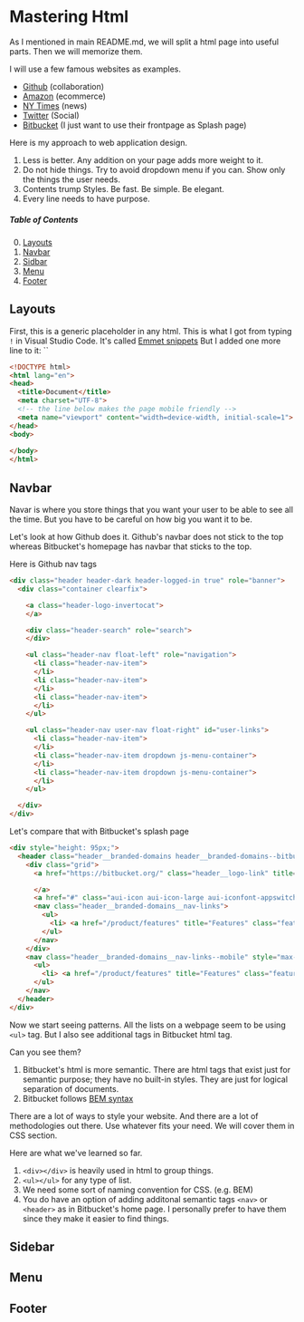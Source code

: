 # Mastering Html

As I mentioned in main README.md, we will split a html page into useful parts. Then we will memorize them.

I will use a few famous websites as examples.

* [Github](https://github.com/) (collaboration)
* [Amazon](https://www.amazon.com) (ecommerce)
* [NY Times](https://www.nytimes.com/) (news)
* [Twitter](https://twitter.com/) (Social)
* [Bitbucket](https://bitbucket.org/) (I just want to use their frontpage as Splash page)

Here is my approach to web application design. 

1. Less is better. Any addition on your page adds more weight to it.
2. Do not hide things. Try to avoid dropdown menu if you can. Show only the things the user needs.
3. Contents trump Styles. Be fast. Be simple. Be elegant.
4. Every line needs to have purpose.


##### Table of Contents  

0. [Layouts](#layouts)
1. [Navbar](#navbar)
2. [Sidbar](#sidebar)
3. [Menu](#menu)
4. [Footer](#footer)

<a name="layouts" />

## Layouts

First, this is a generic placeholder in any html. This is what I got from typing `!` in Visual Studio Code. It's called [Emmet snippets](http://docs.emmet.io/cheat-sheet/)
But I added one more line to it: ``
```html
<!DOCTYPE html>
<html lang="en">
<head>
  <title>Document</title>
  <meta charset="UTF-8">
  <!-- the line below makes the page mobile friendly -->
  <meta name="viewport" content="width=device-width, initial-scale=1">
</head>
<body>
    
</body>
</html>
```

<a name="navbar" />

## Navbar

Navar is where you store things that you want your user to be able to see all the time. But you have to be careful on how big you want it to be.

Let's look at how Github does it. Github's navbar does not stick to the top whereas Bitbucket's homepage has navbar that sticks to the top.

Here is Github nav tags

```html
<div class="header header-dark header-logged-in true" role="banner">
  <div class="container clearfix">

    <a class="header-logo-invertocat">
    </a>

    <div class="header-search" role="search">
    </div>

    <ul class="header-nav float-left" role="navigation">
      <li class="header-nav-item">
      </li>
      <li class="header-nav-item">
      </li>
      <li class="header-nav-item">
      </li>
    </ul>

    <ul class="header-nav user-nav float-right" id="user-links">
      <li class="header-nav-item">
      </li>
      <li class="header-nav-item dropdown js-menu-container">
      </li>
      <li class="header-nav-item dropdown js-menu-container">
      </li>
    </ul>

  </div>
</div>
```

Let's compare that with Bitbucket's splash page

```html
<div style="height: 95px;">
  <header class="header__branded-domains header__branded-domains--bitbucket">
    <div class="grid">
      <a href="https://bitbucket.org/" class="header__logo-link" title="Atlassian Bitbucket">

      </a>
      <a href="#" class="aui-icon aui-icon-large aui-iconfont-appswitcher menu-toggle"></a>
      <nav class="header__branded-domains__nav-links">
        <ul>
          <li> <a href="/product/features" title="Features" class="features cms-link--navLink">Features</a> </li>
        </ul>
      </nav>
    </div>
    <nav class="header__branded-domains__nav-links--mobile" style="max-height: 0px; position: static;">
      <ul>
        <li> <a href="/product/features" title="Features" class="features cms-link--navLink">Features</a> </li>
      </ul>
    </nav>
  </header>
</div>
```

Now we start seeing patterns. All the lists on a webpage seem to be using `<ul>` tag. But I also see additional tags in Bitbucket html tag.

Can you see them?

1. Bitbucket's html is more semantic. There are html tags that exist just for semantic purpose; they have no built-in styles. They are just for logical separation of documents.
2. Bitbucket follows [BEM syntax](https://en.bem.info/methodology/naming-convention/)

There are a lot of ways to style your website. And there are a lot of methodologies out there. Use whatever fits your need. We will cover them in CSS section.

Here are what we've learned so far.

1. `<div></div>` is heavily used in html to group things.
2. `<ul></ul>` for any type of list.
3. We need some sort of naming convention for CSS. (e.g. BEM)
4. You do have an option of adding additonal semantic tags `<nav>` or `<header>` as in Bitbucket's home page. I personally prefer to have them since they make it easier to find things.

<a name="sidebar" />

## Sidebar

<a name="menu" />

## Menu

<a name="footer" />

## Footer